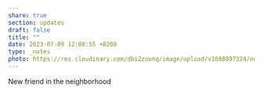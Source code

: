 ```yaml
---
share: true
section: updates
draft: false
title: ""
date: 2023-07-09 12:08:55 +0200
type: _notes
photo: https://res.cloudinary.com/dbi2zounq/image/upload/v1688897324/noe8yxvvy0ayai1jqkfy.jpg
---
```



New friend in the neighborhood
